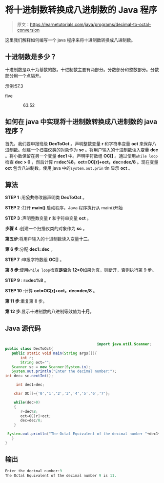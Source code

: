 # 将十进制数转换成八进制数的 Java 程序

> 原文：<https://learnetutorials.com/java/programs/decimal-to-octal-conversion>

这里我们解释如何编写一个 java 程序来将十进制数转换成八进制数。

## 十进制数是多少？

十进制数是以十为基数的数。十进制数主要有两部分。分数部分和整数部分。分数部分用一个点隔开。

示例:57.3

five

               63.52

## 如何在 java 中实现将十进制数转换成八进制数的 java 程序？

首先，我们要申报班级 **DecToOct** 。声明整数变量 **r** 和字符串变量 **oct** 来保存八进制数。创建一个扫描仪类的对象作为 **sc** 。将用户输入的十进制数读入变量 **dec** 。将小数保留在另一个变量 **dec1** 中。声明字符数组 **OC[]** 。通过使用`while loop`检查 **dec > 0** ，然后计算 **r=dec%8，oct=OC[r]+oct，dec=dec/8** 。现在变量 **oct** 包含八进制数。使用 java 中的`system.out.prin` tln 显示 **oct** 。

## 算法

**STEP 1** :用**公共**修改器声明类 **DecToOct** 。

**STEP 2** :打开 **main()** 启动程序，Java 程序执行从 main()开始

**STEP 3** :声明整数变量 **r** 和字符串变量 **oct** 。

**步骤 4** :创建一个扫描仪类的对象作为 **sc** 。

**第五步**:将用户输入的十进制数读入变量**十二**。

**第 6 步**:分配 **dec1=dec** 。

**STEP 7** :申报字符数组 **OC[]** 。

**第 8 步**:使用`while loop`检查**是否为 12>0**如果为真，则断开，否则执行第 9 步。

**STEP 9** : **r=dec%8** 。

**STEP 10** :计算 **oct=OC[r]+oct，dec=dec/8** 。

**第 11 步**:重复第 8 步。

**第 12 步**:显示十进制数的八进制等效值为**十月**。

## Java 源代码

```java

                                          import java.util.Scanner;
public class DecToOct{  
   public static void main(String args[]){  
       int r;
       String oct="";
   Scanner sc = new Scanner(System.in);
   System.out.println("Enter the decimal number:");
int dec= sc.nextInt();

     int dec1=dec;

    char OC[]={'0','1','2','3','4','5','6','7'};  

    while(dec>0)  
    {  
       r=dec%8;   
       oct=OC[r]+oct;   
       dec=dec/8;  
    }  

 System.out.println("The Octal Equivalent of the decimal number "+dec1+" is " +oct);
   }
}

```

## 输出

```java
Enter the decimal number:9
The Octal Equivalent of the decimal number 9 is 11.
```